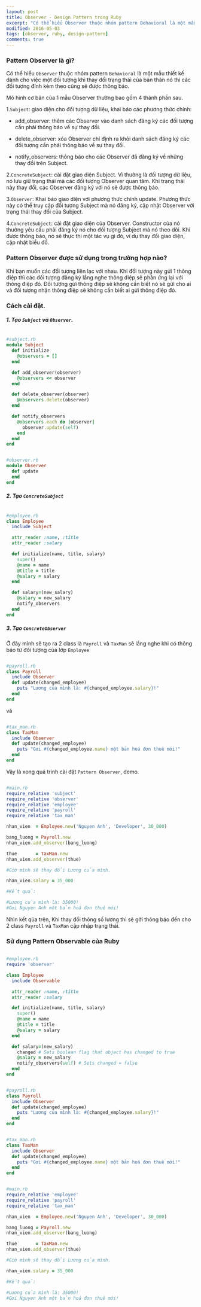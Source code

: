 ```yaml
---
layout: post
title: Observer - Design Pattern trong Ruby
excerpt: "Có thể hiểu Observer thuộc nhóm pattern Behavioral là một mẫu thiết kế dành cho việc một đối tượng khi thay đổi trạng thái của bản thân nó thì các đối tượng đính kèm theo cũng sẽ được thông báo."
modified: 2016-05-03
tags: [observer, ruby, design-pattern]
comments: true
---
```


### Pattern Observer là gì?

Có thể hiểu `Observer` thuộc nhóm pattern `Behavioral` là một mẫu thiết kế dành cho việc một đối tượng khi thay đổi trạng thái của bản thân nó thì các đối tượng đính kèm theo cũng sẽ được thông báo.

Mô hình cơ bản của 1 mẫu Observer thường bao gồm 4 thành phần sau.

1.`Subject`: giao diện cho đối tượng dữ liệu, khai báo các phương thức chính:


  * add_observer: thêm các Observer vào danh sách đăng ký các đối tượng cần phải thông báo về sự thay đổi.

  * delete_observer: xóa Observer chỉ định ra khỏi danh sách đăng ký các đối tượng cần phải thông báo về sự thay đổi.

  * notify_observers: thông báo cho các Observer đã đăng ký về những thay đổi trên Subject.

2.`ConcreteSubject`: cài đặt giao diện Subject. Vì thường là đối tượng dữ liệu, nó lưu giữ trạng thái mà các đối tượng Observer quan tâm. Khi trạng thái này thay đổi, các Observer đăng ký với nó sẽ được thông báo.

3.`Observer`: Khai báo giao diện với phương thức chính update. Phương thức này có thể truy cập đối tượng Subject mà nó đăng ký, cập nhật Observer với trạng thái thay đổi của Subject.

4.`ConcreteSubject`: cài đặt giao diện của Observer. Constructor của nó thường yêu cầu phải đăng ký nó cho đối tượng Subject mà nó theo dõi. Khi được thông báo, nó sẽ thực thi một tác vụ gì đó, ví dụ thay đổi giao diện, cập nhật biểu đồ.


### Pattern Observer được sử dụng trong trường hợp nào?

Khi bạn muốn các đối tượng liên lạc với nhau. Khi đối tượng này gửi 1 thông điệp thì các đối tượng đăng ký lắng nghe thông điệp sẽ phản ứng lại với thông điệp đó. Đối tượng gửi thông điệp sẽ không cần biết nó sẽ gửi cho ai và đối tượng nhận thông điệp sẽ không cần biết ai gửi thông điệp đó.

### Cách cài đặt.

##### 1. Tạo `Subject` và `Observer`.


```ruby

#subject.rb
module Subject
  def initialize
    @observers = []
  end

  def add_observer(observer)
    @observers << observer
  end

  def delete_observer(observer)
    @observers.delete(observer)
  end

  def notify_observers
    @observers.each do |observer|
      observer.update(self)
    end
  end
end
```

```ruby

#observer.rb
module Observer
  def update
  end
end
```

##### 2. Tạo `ConcreteSubject`

```ruby

#employee.rb
class Employee
  include Subject

  attr_reader :name, :title
  attr_reader :salary

  def initialize(name, title, salary)
    super()
    @name = name
    @title = title
    @salary = salary
  end

  def salary=(new_salary)
    @salary = new_salary
    notify_observers
  end
end

```

##### 3. Tạo `ConcreteObserver`

Ở đây mình sẽ tạo ra 2 class là `Payroll` và `TaxMan` sẽ lắng nghe khi có thông báo từ  đối tượng của lớp `Employee`

```ruby

#payroll.rb
class Payroll
  include Observer
  def update(changed_employee)
    puts "Lương của mình là: #{changed_employee.salary}!"
  end
end

```

và

``` ruby

#tax_man.rb
class TaxMan
  include Observer
  def update(changed_employee)
    puts "Gơi #{changed_employee.name} một bản hoá đơn thuê mới!"
  end
end

```

Vậy là xong quá trình cài đặt `Pattern Observer`, demo.

``` ruby

#main.rb
require_relative 'subject'
require_relative 'observer'
require_relative 'employee'
require_relative 'payroll'
require_relative 'tax_man'

nhan_vien  = Employee.new('Nguyen Anh', 'Developer', 30_000)

bang_luong = Payroll.new
nhan_vien.add_observer(bang_luong)

thue       = TaxMan.new
nhan_vien.add_observer(thue)

#Giờ mình sẽ thay đổi Lương của mình.

nhan_vien.salary = 35_000

#Kết quả:

#Lương của mình là: 35000!
#Gơi Nguyen Anh một bản hoá đơn thuê mới!
```


Nhìn kết qủa trên, Khi thay đổi thông số lương thì sẽ gởi thông báo đến cho 2 class `Payroll` và `TaxMan` cập nhập trạng thái.

### Sử dụng Pattern Observable của Ruby

```ruby

#employee.rb
require 'observer'

class Employee
  include Observable

  attr_reader :name, :title
  attr_reader :salary

  def initialize(name, title, salary)
    super()
    @name = name
    @title = title
    @salary = salary
  end

  def salary=(new_salary)
    changed # Sets boolean flag that object has changed to true
    @salary = new_salary
    notify_observers(self) # Sets changed = false
  end
end

```


```ruby

#payroll.rb
class Payroll
  include Observer
  def update(changed_employee)
    puts "Lương của mình là: #{changed_employee.salary}!"
  end
end

```


``` ruby

#tax_man.rb
class TaxMan
  include Observer
  def update(changed_employee)
    puts "Gơi #{changed_employee.name} một bản hoá đơn thuê mới!"
  end
end

```


``` ruby

#main.rb
require_relative 'employee'
require_relative 'payroll'
require_relative 'tax_man'

nhan_vien  = Employee.new('Nguyen Anh', 'Developer', 30_000)

bang_luong = Payroll.new
nhan_vien.add_observer(bang_luong)

thue       = TaxMan.new
nhan_vien.add_observer(thue)

#Giờ mình sẽ thay đổi Lương của mình.

nhan_vien.salary = 35_000

#Kết quả:

#Lương của mình là: 35000!
#Gơi Nguyen Anh một bản hoá đơn thuê mới!
```


